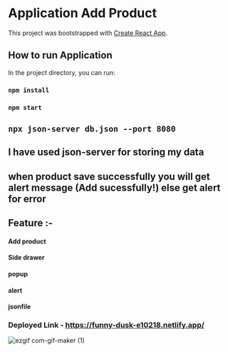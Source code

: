 # Application Add Product

This project was bootstrapped with [Create React App](https://github.com/facebook/create-react-app).

## How to run Application

In the project directory, you can run:

### `npm install`
### `npm start`
## `npx json-server db.json --port 8080`


## I have used json-server for storing my data 
## when product save successfully you will get alert message (Add sucessfully!) else get alert for error
## Feature :-
#### Add product 
#### Side drawer
#### popup
#### alert
#### jsonfile

### Deployed Link - https://funny-dusk-e10218.netlify.app/

![ezgif com-gif-maker (1)](https://user-images.githubusercontent.com/97507160/212562612-e85ea84e-8eaf-4291-89a9-bbd90ca9605f.gif)


